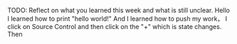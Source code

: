 TODO: Reflect on what you learned this week and what is still unclear.
Hello
I learned how to print "hello world!" And I learned how to push my work， I click on Source Control and then click on the "+" which is state changes. Then 